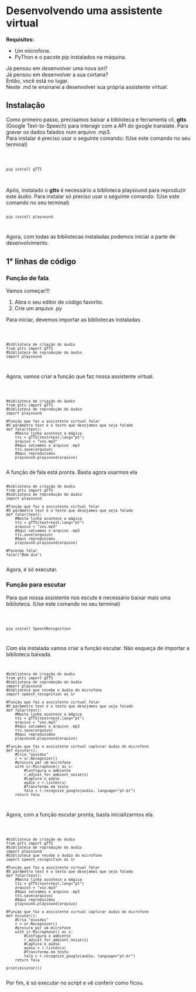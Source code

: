 # Desenvolvendo uma assistente virtual
<b>Requisitos:</b> 
<ul>
    <li>Um microfone.</li>
    <li>PyThon e o pacote pip instalados na máquina.</li>
</ul>
Já pensou em desenvolver uma nova siri?<br>
Já pensou em desenvolver a sua cortana?<br>
Então, você está no lugar.<br>
Neste .md te ensinarei a desenvolver sua própria assistente virtual.

## Instalação 
Como primeiro passo, precisamos baixar a biblioteca e ferramenta cli, <b>gtts</b> (Google Text-to-Speech) para interagir com a API do google translate. Para gravar os dados falados num arquivo .mp3.<br>
Para instalar é preciso usar o seguinte comando:
(Use este comando no seu terminal)
<br>

<code>
    
    pip install gTTS
</code>
<br>
Após, instalado o <b>gtts</b> é necessário a biblioteca playsound para reproduzir este áudio.
Para instalar só preciso usar o seguinte comando:
(Use este comando no seu terminal)
<code>

    pip install playsound
</code>

Agora, com todas as bibliotecas instaladas podemos iniciar a parte de desenvolvimento.

## 1° linhas de código

### Função de fala
Vamos começar!!!

<ol>
    <li>Abra o seu editor de código favorito.</li>
    <li>Crie um arquivo .py</li>


</ol>

Para iniciar, devemos importar as bibliotecas instaladas.

<code>
    
    #biblioteca de criação do áudio
    from gtts import gTTS
    #biblioteca de reprodução do áudio
    import playsound
    

</code>

Agora, vamos criar a função que faz nossa assistente virtual.

<code>

    #biblioteca de criação do áudio
    from gtts import gTTS
    #biblioteca de reprodução do áudio
    import playsound

    #Função que faz a assistente virtual falar
    #O parâmetro text é o texto que desejamos que seja falado
    def falar(text):
        #Nesta linha acontece a mágica
        tts = gTTS(text=text,lang="pt")
        arquivo = "voz.mp3"
        #Aqui salvamos o arquivo .mp3
        tts.save(arquivo)
        #Aqui reproduzimos
        playsound.playsound(arquivo)

</code>
A função de fala está pronta. Basta agora usarmos ela

<code>
    
    #biblioteca de criação do áudio
    from gtts import gTTS
    #biblioteca de reprodução do áudio
    import playsound

    #Função que faz a assistente virtual falar
    #O parâmetro text é o texto que desejamos que seja falado
    def falar(text):
        #Nesta linha acontece a mágica
        tts = gTTS(text=text,lang="pt")
        arquivo = "voz.mp3"
        #Aqui salvamos o arquivo .mp3
        tts.save(arquivo)
        #Aqui reproduzimos
        playsound.playsound(arquivo)

    #Fazendo falar
    falar("Bom dia")
</code>
Agora, é só executar.

### Função para escutar

Para que nossa assistente nos escute é necessário baixar mais uma biblioteca.
(Use este comando no seu terminal)

<code>

    pip install SpeechRecognition
</code>

Com ela instalada vamos criar a função escutar.
Não esqueça de importar a biblioteca baixada.
<code>

    #biblioteca de criação do áudio
    from gtts import gTTS
    #biblioteca de reprodução do áudio
    import playsound
    #biblioteca que recebe o áudio do microfone
    import speech_recognition as sr

    #Função que faz a assistente virtual falar
    #O parâmetro text é o texto que desejamos que seja falado
    def falar(text):
        #Nesta linha acontece a mágica
        tts = gTTS(text=text,lang="pt")
        arquivo = "voz.mp3"
        #Aqui salvamos o arquivo .mp3
        tts.save(arquivo)
        #Aqui reproduzimos
        playsound.playsound(arquivo)

    #Função que faz a assistente virtual capturar áudio do microfone
    def escutar():
        #Cria "ouvidos"
        r = sr.Recognizer()
        #procura por um microfone     
        with sr.Microphone() as s:
            #Configura o ambiente
            r.adjust_for_ambient_noise(s)
            #Captura o audio 
            audio = r.listen(s)
            #Transforma em texto
            fala = r.recognize_google(audio, language="pt-br")
        return fala       
</code>

Agora, com a função escutar pronta, basta inicializarmos ela.

<code>

    #biblioteca de criação do áudio
    from gtts import gTTS
    #biblioteca de reprodução do áudio
    import playsound
    #biblioteca que recebe o áudio do microfone
    import speech_recognition as sr

    #Função que faz a assistente virtual falar
    #O parâmetro text é o texto que desejamos que seja falado
    def falar(text):
        #Nesta linha acontece a mágica
        tts = gTTS(text=text,lang="pt")
        arquivo = "voz.mp3"
        #Aqui salvamos o arquivo .mp3
        tts.save(arquivo)
        #Aqui reproduzimos
        playsound.playsound(arquivo)

    #Função que faz a assistente virtual capturar áudio do microfone
    def escutar():
        #Cria "ouvidos"
        r = sr.Recognizer()
        #procura por um microfone     
        with sr.Microphone() as s:
            #Configura o ambiente
            r.adjust_for_ambient_noise(s)
            #Captura o audio 
            audio = r.listen(s)
            #Transforma em texto
            fala = r.recognize_google(audio, language="pt-br")
        return fala  

    print(escutar())
</code> 
Por fim, é só executar no script e vê conferir como ficou.